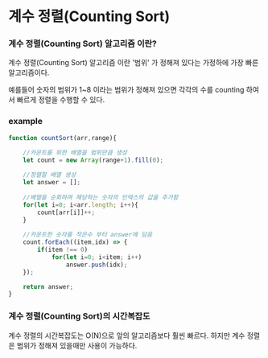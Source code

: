 # 계수 정렬(Counting Sort)

### 계수 정렬(Counting Sort) 알고리즘 이란?
계수 정렬(Counting Sort) 알고리즘 이란 '범위' 가 정해져 있다는 가정하에 가장 빠른 알고리즘이다.

예를들어 숫자의 범위가 1~8 이라는 범위가 정해져 있으면 각각의 수를 counting 하여서 빠르게 정렬을 수행할 수 있다.

### example
```js
function countSort(arr,range){

    //카운트를 위한 배열을 범위만큼 생성
    let count = new Array(range+1).fill(0);
    
    //정렬할 배열 생성
    let answer = [];
    
    //배열을 순회하며 해당하는 숫자의 인덱스의 값을 추가함
    for(let i=0; i<arr.length; i++){
        count[arr[i]]++;
    }
    
    //카운트한 숫자를 작은수 부터 answer에 담음
    count.forEach((item,idx) => {
        if(item !== 0)
            for(let i=0; i<item; i++)
                answer.push(idx);
    });

    return answer;
}
```

### 계수 정렬(Counting Sort)의 시간복잡도
계수 정렬의 시간복잡도는 O(N)으로 앞의 알고리즘보다 훨씬 빠르다.
하지만 계수 정렬은 범위가 정해져 있을때만 사용이 가능하다.
